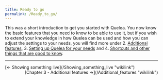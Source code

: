 ```yaml
---
title: Ready to go
permalink: /Ready_to_go/
---
```


This was a short introduction to get you started with Quelea. You now know the basic features that you need to know to be able to use it, but if you wish to extend your knowledge in how Quelea can be used and how you can adjust the settings to your needs, you will find more under 2. [Additional features](/Additional_features "wikilink"), 3. [Setting up Quelea for your needs](/Setting_up_Quelea_for_your_needs "wikilink") and 4. [Shortcuts and other things that are good to know](/Shortcuts_and_other_things_that_are_good_to_know "wikilink").

------------------------------------------------------------------------

<div style="text-align: left;">
[← Showing something live](/Showing_something_live "wikilink") <span style="float:right;"> [Chapter 3 - Additional features →](/Additional_features "wikilink")</span>

</div>
